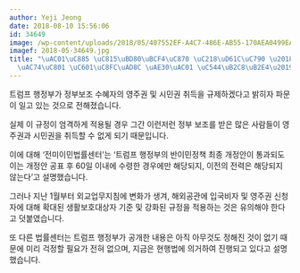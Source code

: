 ```yaml
---
author: Yeji Jeong
date: 2018-08-10 15:56:06
id: 34649
image: /wp-content/uploads/2018/05/407552EF-A4C7-486E-AB55-170AEA0499EA_cx5_cy11_cw86_w1023_r1_s.jpg
imagef: 2018-05-34649.jpg
title: "\uAC01\uC885 \uC815\uBD80\uBCF4\uC870 \uC218\uD61C\uC790 \u2018\uBB34\uC870\
  \uAC74\uC801 \uC601\uC8FC\uAD8C \uAE30\uAC01 \uC544\uB2C8\uB2E4\u2019"
---
```


트럼프 행정부가 정부보조 수혜자의 영주권 및 시민권 취득을 규제하겠다고 밝히자 파문이 일고 있는 것으로 전해졌습니다.

실제 이 규정이 엄격하게 적용될 경우 그간 이런저런 정부 보조를 받은 많은 사람들이 영주권과 시민권을 취득할 수 없게 되기 때문입니다.

이에 대해 ‘전미이민법률센터’는 ‘트럼프 행정부의 반이민정책 최종 개정안이 통과되도 이는 개정안 공표 후 60일 이내에 수령한 경우에만 해당되지, 이전의 전력은 해당되지 않는다’고 설명했습니다.

그러나 지난 1월부터 외교업무지침에 변화가 생겨, 해외공관에 입국비자 및 영주권 신청자에 대해 확대된 생활보호대상자 기준 및 강화된 규정을 적용하는 것은 유의해야 한다고 덧붙였습니다.

또 다른 법률센터는 트럼프 행정부가 공개한 내용은 아직 아무것도 정해진 것이 없기 때문에 미리 걱정할 필요가 전혀 없으며, 지금은 현행법에 의거하여 진행되고 있다고 설명했습니다.